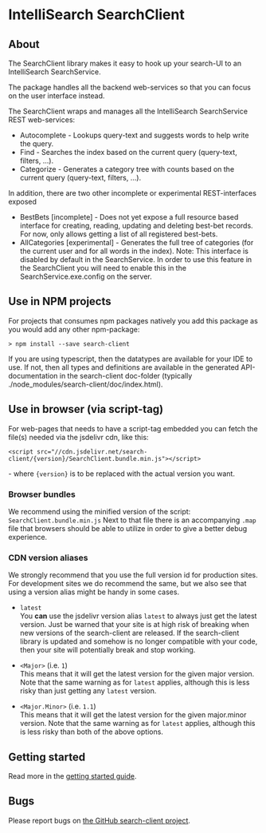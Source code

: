 # IntelliSearch SearchClient

## About
The SearchClient library makes it easy to hook up your search-UI to an IntelliSearch SearchService. 

The package handles all the backend web-services so that you can focus on the user interface instead. 

The SearchClient wraps and manages all the IntelliSearch SearchService REST web-services:

* Autocomplete - Lookups query-text and suggests words to help write the query.
* Find - Searches the index based on the current query (query-text, filters, ...).
* Categorize - Generates a category tree with counts based on the current query (query-text, filters, ...).

In addition, there are two other incomplete or experimental REST-interfaces exposed
* BestBets [incomplete] - Does not yet expose a full resource based interface for creating, reading, updating and deleting best-bet records. For now, only allows getting a list of all registered best-bets.
* AllCategories [experimental] - Generates the full tree of categories (for the current user and for all words in the index). Note: This interface is disabled by default in the SearchService. In order to use this feature in the SearchClient you will need to enable this in the SearchService.exe.config on the server.

## Use in NPM projects

For projects that consumes npm packages natively you add this package as you would add any other npm-package: 

    > npm install --save search-client

If you are using typescript, then the datatypes are available for your IDE to use. If not, then all types and definitions are available in the generated API-documentation in the search-client doc-folder (typically ./node_modules/search-client/doc/index.html).

## Use in browser (via script-tag)

For web-pages that needs to have a script-tag embedded you can fetch the file(s) needed via the jsdelivr cdn, like this: 

    <script src="//cdn.jsdelivr.net/search-client/{version}/SearchClient.bundle.min.js"></script>
    
\- where `{version}` is to be replaced with the actual version you want. 

### Browser bundles

We recommend using the minified version of the script: `SearchClient.bundle.min.js`
Next to that file there is an accompanying `.map` file that browsers should be able to utilize in order to give a better debug experience.

### CDN version aliases

We strongly recommend that you use the full version id for production sites. For development sites we do recommend the same, but we also see that using a version alias might be handy in some cases.

* `latest`\
  You **can** use the jsdelivr version alias `latest` to always just get the latest version. Just be warned that your site is at high risk of breaking when new versions of the search-client are released. If the search-client library is updated and somehow is no longer compatible with your code, then your site will potentially break and stop working.

* `<Major>` (i.e. `1`)\
  This means that it will get the latest version for the given major version. Note that the same warning as for `latest` applies, although this is less risky than just getting any `latest` version.

* `<Major.Minor>` (i.e. `1.1`)\
  This means that it will get the latest version for the given major.minor version. Note that the same warning as for `latest` applies, although this is less risky than both of the above options.

## Getting started

Read more in the <a href="http://github.com/intellisearch/search-client/doc/index.html">getting started guide</a>.

## Bugs

Please report bugs on <a href="http://www.github.com/intellisearch/search-client">the GitHub search-client project</a>.
